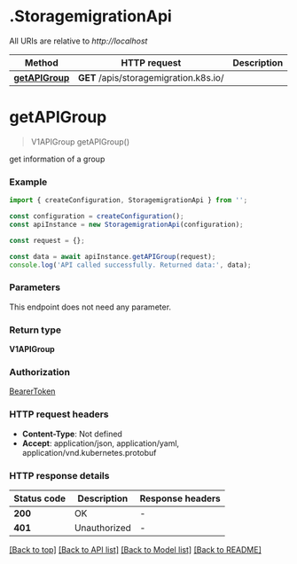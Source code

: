 # .StoragemigrationApi

All URIs are relative to *http://localhost*

Method | HTTP request | Description
------------- | ------------- | -------------
[**getAPIGroup**](StoragemigrationApi.md#getAPIGroup) | **GET** /apis/storagemigration.k8s.io/ | 


# **getAPIGroup**
> V1APIGroup getAPIGroup()

get information of a group

### Example


```typescript
import { createConfiguration, StoragemigrationApi } from '';

const configuration = createConfiguration();
const apiInstance = new StoragemigrationApi(configuration);

const request = {};

const data = await apiInstance.getAPIGroup(request);
console.log('API called successfully. Returned data:', data);
```


### Parameters
This endpoint does not need any parameter.


### Return type

**V1APIGroup**

### Authorization

[BearerToken](README.md#BearerToken)

### HTTP request headers

 - **Content-Type**: Not defined
 - **Accept**: application/json, application/yaml, application/vnd.kubernetes.protobuf


### HTTP response details
| Status code | Description | Response headers |
|-------------|-------------|------------------|
**200** | OK |  -  |
**401** | Unauthorized |  -  |

[[Back to top]](#) [[Back to API list]](README.md#documentation-for-api-endpoints) [[Back to Model list]](README.md#documentation-for-models) [[Back to README]](README.md)


